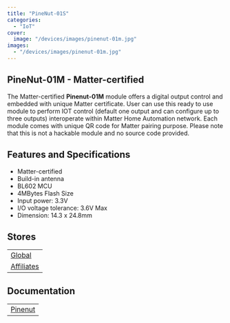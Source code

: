 ```yaml
---
title: "PineNut-01S"
categories: 
  - "IoT"
cover: 
  image: "/devices/images/pinenut-01m.jpg"
images:
  - "/devices/images/pinenut-01m.jpg"
---
```


## PineNut-01M - Matter-certified

The Matter-certified **Pinenut-01M** module offers a digital output control and embedded with unique Matter certificate. User can use this ready to use module to perform IOT control (default one output and can configure up to three outputs) interoperate within Matter Home Automation network. Each module comes with unique QR code for Matter pairing purpose. Please note that this is not a hackable module and no source code provided.

## Features and Specifications

* Matter-certified
* Build-in antenna
* BL602 MCU
* 4MBytes Flash Size
* Input power: 3.3V
* I/O voltage tolerance: 3.6V Max
* Dimension: 14.3 x 24.8mm

## Stores

|     |
| --- |
| [Global](https://pine64.com/product-category/internet-of-things/iot-wifi-ble/) |
| [Affiliates](/affiliates/) |

## Documentation

|     |
| --- |
| [Pinenut](/documentation/Pinenut/) |
